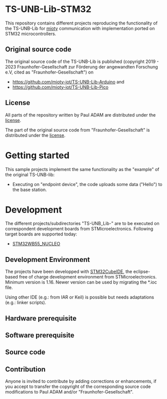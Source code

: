 # TS-UNB-Lib-STM32

This repository contains different projects reproducing the functionality of the TS-UNB-Lib for [mioty](https://en.wikipedia.org/wiki/MIoTy) communication with implementation ported on STM32 microcontrollers.

## Original source code

The original source code of the TS-UNB-Lib is published (copyright 2019 - 2023 Fraunhofer-Gesellschaft zur Förderung der angewandten Forschung e.V, cited as "Fraunhofer-Gesellschaft") on 
* https://github.com/mioty-iot/TS-UNB-Lib-Arduino and
* https://github.com/mioty-iot/TS-UNB-Lib-Pico

## License

All parts of the repository written by Paul ADAM are distributed under the [license](https://github.com/paul-adam/TS-UNB-Lib-STM32/blob/main/LICENSE.md).

The part of the original source code from "Fraunhofer-Gesellschaft" is distributed under the [license](https://github.com/paul-adam/TS-UNB-Lib-STM32/blob/main/LICENSE-Fraunhofer.md).

# Getting started

This sample projects implement the same functionality as the "example" of the original TS-UNB-lib:
* Executing on "endpoint device", the code uploads some data ("Hello") to the base station.

# Development

The different projects/subdirectories "TS-UNB_Lib-<TargetName>" are to be executed on correspondent development boards from STMicroelectronics. Following target boards are supported today:

* [STM32WB55_NUCLEO](https://www.st.com/en/evaluation-tools/nucleo-wb55rg.html) 

## Development Environment

The projects have been developped with [STM32CubeIDE](https://www.st.com/en/development-tools/stm32cubeide.html), the eclipse-based free of charge development environment from STMicroelectronics. 
Minimum version is 1.16. Newer version can be used by migrating the *.ioc file.

Using other IDE (e.g.: from IAR or Keil) is possible but needs adaptations (e.g.: linker scripts).

## Hardware prerequisite

## Software prerequisite

## Source code

## Contribution

Anyone is invited to contribute by adding corrections or enhancements, if you accept to transfer the copyright of the corresponding source code modifications to Paul ADAM and/or "Fraunhofer-Gesellschaft".
